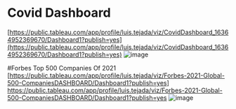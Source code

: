 # Covid Dashboard
[https://public.tableau.com/app/profile/luis.tejada/viz/CovidDashboard_16364952369670/Dashboard1?publish=yes](https://public.tableau.com/app/profile/luis.tejada/viz/CovidDashboard_16364952369670/Dashboard1?publish=yes)
![image](https://user-images.githubusercontent.com/93099320/141040799-d72cb5b0-7964-45f5-a37c-1fd23d612b1c.png)


#Forbes Top 500 Companies Of 2021
[https://public.tableau.com/app/profile/luis.tejada/viz/Forbes-2021-Global-500-CompaniesDASHBOARD/Dashboard1?publish=yes]
https://public.tableau.com/app/profile/luis.tejada/viz/Forbes-2021-Global-500-CompaniesDASHBOARD/Dashboard1?publish=yes
![image](https://user-images.githubusercontent.com/93099320/141053999-7e3b549a-f6b1-495b-b68a-aba3ecf8ad06.png)
